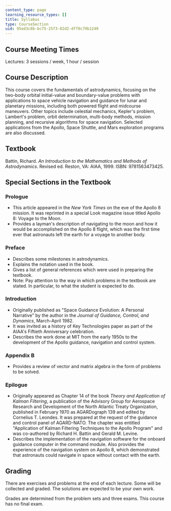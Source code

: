 ```yaml
---
content_type: page
learning_resource_types: []
title: Syllabus
type: CourseSection
uid: 95ed3c8b-bc75-25f3-82d2-dff0c79b1249
---
```


Course Meeting Times
--------------------

Lectures: 3 sessions / week, 1 hour / session

Course Description
------------------

This course covers the fundamentals of astrodynamics, focusing on the two-body orbital initial-value and boundary-value problems with applications to space vehicle navigation and guidance for lunar and planetary missions, including both powered flight and midcourse maneuvers. Other topics include celestial mechanics, Kepler's problem, Lambert's problem, orbit determination, multi-body methods, mission planning, and recursive algorithms for space navigation. Selected applications from the Apollo, Space Shuttle, and Mars exploration programs are also discussed.

Textbook
--------

Battin, Richard. _An Introduction to the Mathematics and Methods of Astrodynamics_. Revised ed. Reston, VA: AIAA, 1999. ISBN: 9781563473425.

Special Sections in the Textbook
--------------------------------

### Prologue

*   This article appeared in the _New York Times_ on the eve of the Apollo 8 mission. It was reprinted in a special Look magazine issue titled Apollo 8: Voyage to the Moon.
*   Provides a layman's description of navigating to the moon and how it would be accomplished on the Apollo 8 flight, which was the first time ever that astronauts left the earth for a voyage to another body.

### Preface

*   Describes some milestones in astrodynamics.
*   Explains the notation used in the book.
*   Gives a list of general references which were used in preparing the textbook.
*   Note: Pay attention to the way in which problems in the textbook are stated. In particular, to what the student is expected to do.

### Introduction

*   Originally published as "Space Guidance Evolution: A Personal Narrative" by the author in the _Journal of Guidance, Control, and Dynamics_, March-April 1982.
*   It was invited as a history of Key Technologies paper as part of the AIAA's Fiftieth Anniversary celebration.
*   Describes the work done at MIT from the early 1950s to the development of the Apollo guidance, navigation and control system.

### Appendix B

*   Provides a review of vector and matrix algebra in the form of problems to be solved.

### Epilogue

*   Originally appeared as Chapter 14 of the book _Theory and Application of Kalman Filtering_, a publication of the Advisory Group for Aerospace Research and Development of the North Atlantic Treaty Organization, published in February 1970 as AGARDograph 139 and edited by Cornelius T. Leondes. It was prepared at the request of the guidance and control panel of AGARD-NATO. The chapter was entitled "Application of Kalman Filtering Techniques to the Apollo Program" and was co-authored by Richard H. Battin and Gerald M. Levine.
*   Describes the implementation of the navigation software for the onboard guidance computer in the command module. Also provides the experience of the navigation system on Apollo 8, which demonstrated that astronauts could navigate in space without contact with the earth.

Grading
-------

There are exercises and problems at the end of each lecture. Some will be collected and graded. The solutions are expected to be your own work.

Grades are determined from the problem sets and three exams. This course has no final exam.